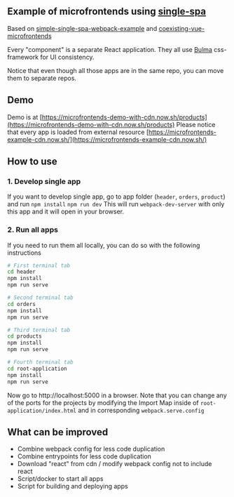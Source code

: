 
## Example of microfrontends using [single-spa](https://github.com/CanopyTax/single-spa)

Based on [simple-single-spa-webpack-example](https://github.com/joeldenning/simple-single-spa-webpack-example) and [coexisting-vue-microfrontends](https://github.com/joeldenning/coexisting-vue-microfrontends)

Every "component" is a separate React application. They all use [Bulma](https://github.com/jgthms/bulma) css-framework for UI consistency.

Notice that even though all those apps are in the same repo, you can move them to separate repos.

## Demo
Demo is at [https://microfrontends-demo-with-cdn.now.sh/products](https://microfrontends-demo-with-cdn.now.sh/products)
Please notice that every app is loaded from external resource [https://microfrontends-example-cdn.now.sh/](https://microfrontends-example-cdn.now.sh/)

## How to use

### 1. Develop single app
If you want to develop single app, go to app folder (`header`, `orders`, `product`) and run
`npm install`
`npm run dev`
This will run `webpack-dev-server` with only this app and it will open in your browser.

### 2. Run all apps
If you need to run them all locally, you can do so with the following instructions

```sh
# First terminal tab
cd header
npm install
npm run serve
```
```sh
# Second terminal tab
cd orders
npm install
npm run serve
```

```sh
# Third terminal tab
cd products
npm install
npm run serve
```

```sh
# Fourth terminal tab
cd root-application
npm install
npm run serve
```

Now go to http://localhost:5000 in a browser. Note that you can change any of the ports for the projects by modifying the Import Map inside of `root-application/index.html` and in corresponding `webpack.serve.config`

## What can be improved
* Combine webpack config for less code duplication
* Combine entrypoints for less code duplication
* Download "react" from cdn / modify webpack config not to include react
* Script/docker to start all apps
* Script for building and deploying apps